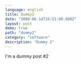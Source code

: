 ```yaml
---
language: english
title: Dummy2
date: "2000-06-14T16:51:00.000Z"
layout: post
demo: true
path: "dummy2"
category: "software"
description: "Dummy 2"
---
```


I'm a dummy post #2